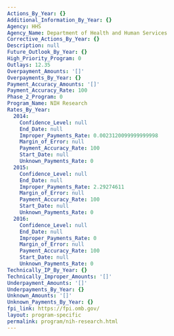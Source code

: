 ```yaml
---
Actions_By_Year: {}
Additional_Information_By_Year: {}
Agency: HHS
Agency_Name: Department of Health and Human Services
Corrective_Actions_By_Year: {}
Description: null
Future_Outlook_By_Year: {}
High_Priority_Program: 0
Outlays: 12.35
Overpayment_Amounts: '[]'
Overpayments_By_Year: {}
Payment_Accuracy_Amounts: '[]'
Payment_Accuracy_Rate: 100
Phase_2_Program: 0
Program_Name: NIH Research
Rates_By_Year:
  2014:
    Confidence_Level: null
    End_Date: null
    Improper_Payments_Rate: 0.0023120099999999998
    Margin_of_Error: null
    Payment_Accuracy_Rate: 100
    Start_Date: null
    Unknown_Payments_Rate: 0
  2015:
    Confidence_Level: null
    End_Date: null
    Improper_Payments_Rate: 2.29274611
    Margin_of_Error: null
    Payment_Accuracy_Rate: 100
    Start_Date: null
    Unknown_Payments_Rate: 0
  2016:
    Confidence_Level: null
    End_Date: null
    Improper_Payments_Rate: 0
    Margin_of_Error: null
    Payment_Accuracy_Rate: 100
    Start_Date: null
    Unknown_Payments_Rate: 0
Technically_IP_By_Year: {}
Technically_Improper_Amounts: '[]'
Underpayment_Amounts: '[]'
Underpayments_By_Year: {}
Unknown_Amounts: '[]'
Unknown_Payments_By_Year: {}
fpi_link: https://fpi.omb.gov/
layout: program-specific
permalink: program/nih-research.html
---
```

